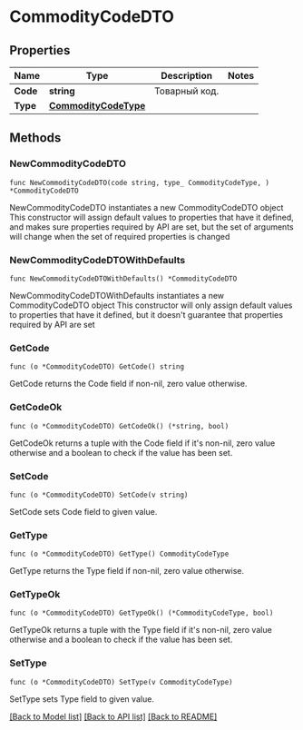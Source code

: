 # CommodityCodeDTO

## Properties

Name | Type | Description | Notes
------------ | ------------- | ------------- | -------------
**Code** | **string** | Товарный код. | 
**Type** | [**CommodityCodeType**](CommodityCodeType.md) |  | 

## Methods

### NewCommodityCodeDTO

`func NewCommodityCodeDTO(code string, type_ CommodityCodeType, ) *CommodityCodeDTO`

NewCommodityCodeDTO instantiates a new CommodityCodeDTO object
This constructor will assign default values to properties that have it defined,
and makes sure properties required by API are set, but the set of arguments
will change when the set of required properties is changed

### NewCommodityCodeDTOWithDefaults

`func NewCommodityCodeDTOWithDefaults() *CommodityCodeDTO`

NewCommodityCodeDTOWithDefaults instantiates a new CommodityCodeDTO object
This constructor will only assign default values to properties that have it defined,
but it doesn't guarantee that properties required by API are set

### GetCode

`func (o *CommodityCodeDTO) GetCode() string`

GetCode returns the Code field if non-nil, zero value otherwise.

### GetCodeOk

`func (o *CommodityCodeDTO) GetCodeOk() (*string, bool)`

GetCodeOk returns a tuple with the Code field if it's non-nil, zero value otherwise
and a boolean to check if the value has been set.

### SetCode

`func (o *CommodityCodeDTO) SetCode(v string)`

SetCode sets Code field to given value.


### GetType

`func (o *CommodityCodeDTO) GetType() CommodityCodeType`

GetType returns the Type field if non-nil, zero value otherwise.

### GetTypeOk

`func (o *CommodityCodeDTO) GetTypeOk() (*CommodityCodeType, bool)`

GetTypeOk returns a tuple with the Type field if it's non-nil, zero value otherwise
and a boolean to check if the value has been set.

### SetType

`func (o *CommodityCodeDTO) SetType(v CommodityCodeType)`

SetType sets Type field to given value.



[[Back to Model list]](../README.md#documentation-for-models) [[Back to API list]](../README.md#documentation-for-api-endpoints) [[Back to README]](../README.md)


